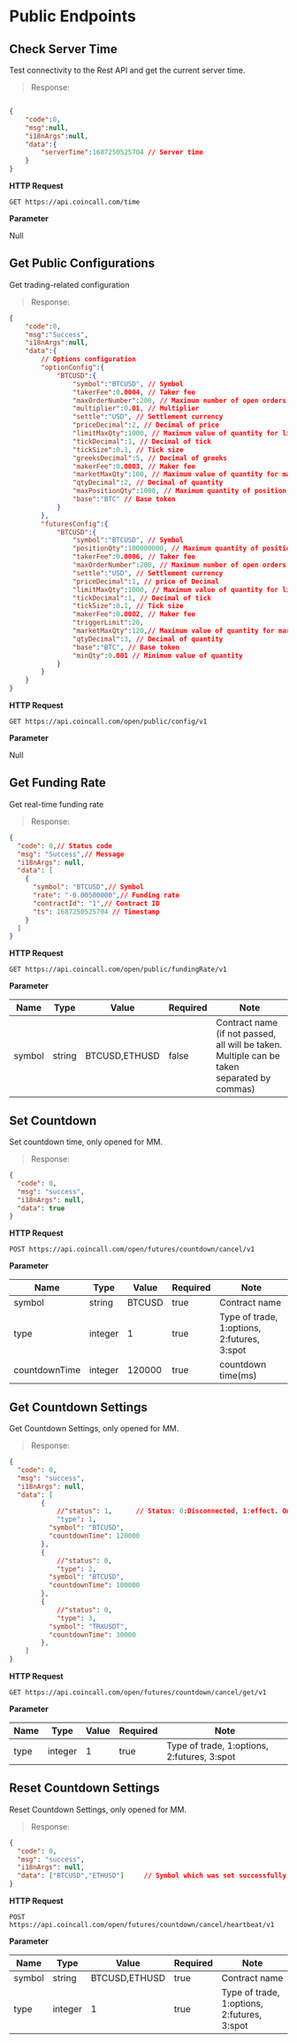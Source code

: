 # Public Endpoints

## Check Server Time

Test connectivity to the Rest API and get the current server time.

> Response:

```json

{
    "code":0,
    "msg":null,
    "i18nArgs":null,
    "data":{
        "serverTime":1687250525704 // Server time
    }
}
```

**HTTP Request**

`GET https://api.coincall.com/time`

**Parameter**

Null

## Get Public Configurations

Get trading-related configuration

> Response:

```json
{
    "code":0,
    "msg":"Success",
    "i18nArgs":null,
    "data":{
        // Options configuration
        "optionConfig":{
            "BTCUSD":{
                "symbol":"BTCUSD", // Symbol
                "takerFee":0.0004, // Taker fee
                "maxOrderNumber":200, // Maximum number of open orders
                "multiplier":0.01, // Multiplier
                "settle":"USD", // Settlement currency
                "priceDecimal":2, // Decimal of price
                "limitMaxQty":1000, // Maximum value of quantity for limit order
                "tickDecimal":1, // Decimal of tick
                "tickSize":0.1, // Tick size
                "greeksDecimal":5, // Decimal of greeks
                "makerFee":0.0003, // Maker fee
                "marketMaxQty":100, // Maximum value of quantity for market order
                "qtyDecimal":2, // Decimal of quantity
                "maxPositionQty":1000, // Maximum quantity of position
                "base":"BTC" // Base token
            }
        },
        "futuresConfig":{
            "BTCUSD":{
                "symbol":"BTCUSD", // Symbol
                "positionQty":100000000, // Maximum quantity of position
                "takerFee":0.0006, // Taker fee
                "maxOrderNumber":200, // Maximum number of open orders
                "settle":"USD", // Settlement currency
                "priceDecimal":1, // price of Decimal
                "limitMaxQty":1000, // Maximum value of quantity for limit order
                "tickDecimal":1, // Decimal of tick
                "tickSize":0.1, // Tick size
                "makerFee":0.0002, // Maker fee
                "triggerLimit":20, 
                "marketMaxQty":120,// Maximum value of quantity for market order
                "qtyDecimal":3, // Decimal of quantity
                "base":"BTC", // Base token
                "minQty":0.001 // Minimum value of quantity
            }
        }
    }
}
```


**HTTP Request**

`GET https://api.coincall.com/open/public/config/v1`

**Parameter**

Null

## Get Funding Rate

Get real-time funding rate

> Response:

```json
{
  "code": 0,// Status code
  "msg": "Success",// Message
  "i18nArgs": null,
  "data": [
    {
      "symbol": "BTCUSD",// Symbol
      "rate": "-0.00500000",// Funding rate
      "contractId": "1",// Contract ID
      "ts": 1687250525704 // Timestamp
    }
  ]
}
```

**HTTP Request**

`GET https://api.coincall.com/open/public/fundingRate/v1`

**Parameter**

Name | Type | Value | Required | Note
---- | ---- | ----- | -------- | ----
symbol | string | BTCUSD,ETHUSD | false | Contract name (if not passed, all will be taken. Multiple can be taken separated by commas)

## Set Countdown

Set countdown time, only opened for MM.

> Response:

```json
{
  "code": 0,
  "msg": "success",
  "i18nArgs": null,
  "data": true
}
```

**HTTP Request**

`POST https://api.coincall.com/open/futures/countdown/cancel/v1`

**Parameter**

Name | Type | Value | Required | Note
---- | ---- | ----- | -------- | ----
symbol | string | BTCUSD | true | Contract name
type | integer | 1 | true | Type of trade, 1:options, 2:futures, 3:spot
countdownTime | integer | 120000 | true | countdown time(ms)

## Get Countdown Settings

Get Countdown Settings, only opened for MM.

> Response:

```json
{
  "code": 0,
  "msg": "success",
  "i18nArgs": null,
  "data": [
		{
			//"status": 1,      // Status: 0:Disconnected, 1:effect. Only return status=1 
			"type": 1,                      
		  "symbol": "BTCUSD",
		  "countdownTime": 120000  
		},
		{
			//"status": 0,          
			"type": 2,                      
		  "symbol": "BTCUSD",
		  "countdownTime": 100000  
		},
		{
			//"status": 0, 
			"type": 3,                      
		  "symbol": "TRXUSDT",
		  "countdownTime": 30000  
		},
	]
}
```

**HTTP Request**

`GET https://api.coincall.com/open/futures/countdown/cancel/get/v1`

**Parameter**

Name | Type | Value | Required | Note
---- | ---- | ----- | -------- | ----
type | integer | 1 | true | Type of trade, 1:options, 2:futures, 3:spot

## Reset Countdown Settings

Reset Countdown Settings, only opened for MM.

> Response:

```json
{
  "code": 0,
  "msg": "success",
  "i18nArgs": null,
  "data": ["BTCUSD","ETHUSD"]     // Symbol which was set successfully
}
```

**HTTP Request**

`POST https://api.coincall.com/open/futures/countdown/cancel/heartbeat/v1`

**Parameter**

Name | Type | Value | Required | Note
---- | ---- | ----- | -------- | ----
symbol | string | BTCUSD,ETHUSD | true | Contract name
type | integer | 1 | true | Type of trade, 1:options, 2:futures, 3:spot
